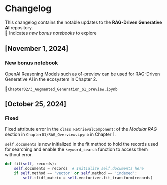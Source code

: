 # Changelog

This changelog contains the notable updates to the **RAG-Driven Generative AI** repository.   
🐬 Indicates *new bonus notebooks* to explore

## [November 1, 2024]

### New bonus notebook

OpenAI Reasoning Models such as o1-preview can be used for RAG-Driven Generative AI in the ecosystem in Chapter 2.

🐬`Chapter02/3_Augmented_Generation_o1_preview.ipynb` 

## [October 25, 2024]

### Fixed
Fixed attribute error in the `class RetrievalComponent`: of the *Modular RAG* section in `Chapter01/RAG_Overview.ipynb` in Chapter 1.

`self.documents` is now initialized in the fit method to hold the records used for searching and enable the `keyword_search` function to access them without error.   

```python
def fit(self, records):
    self.documents = records  # Initialize self.documents here
    if self.method == 'vector' or self.method == 'indexed':
        self.tfidf_matrix = self.vectorizer.fit_transform(records)
```
    


